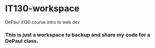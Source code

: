 # IT130-workspace
DePaul it130 course intro to web dev

### This is just a workspace to backup and share my code for a DePaul class.
